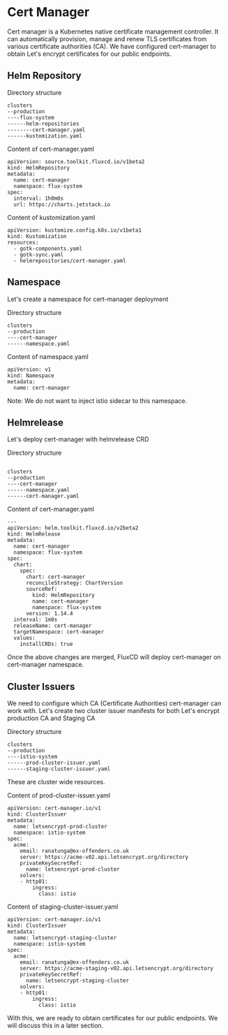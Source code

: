 # Cert Manager
Cert manager is a Kubernetes native certificate management controller. It can automatically provision, manage and renew TLS certificates from various certificate authorities (CA). We have configured cert-manager to obtain Let's encrypt certificates for our public endpoints. 

## Helm Repository

Directory structure
```
clusters
--production
----flux-system
------helm-repositories
--------cert-manager.yaml
------kustomization.yaml
```

Content of cert-manager.yaml

```
apiVersion: source.toolkit.fluxcd.io/v1beta2
kind: HelmRepository
metadata:
  name: cert-manager
  namespace: flux-system
spec:
  interval: 1h0m0s
  url: https://charts.jetstack.io

```
Content of kustomization.yaml
```
apiVersion: kustomize.config.k8s.io/v1beta1
kind: Kustomization
resources:
  - gotk-components.yaml
  - gotk-sync.yaml
  - helmrepositories/cert-manager.yaml
```

## Namespace

Let's create a namespace for cert-manager deployment

Directory structure
```
clusters
--production
----cert-manager
------namespace.yaml
```
Content of namespace.yaml
```
apiVersion: v1
kind: Namespace
metadata:
  name: cert-manager

```
Note: We do not want to inject istio sidecar to this namespace. 

## Helmrelease
Let's deploy cert-manager with helmrelease CRD

Directory structure
```

clusters
--production
----cert-manager
------namespace.yaml
------cert-manager.yaml
```

Content of cert-manager.yaml
```
---
apiVersion: helm.toolkit.fluxcd.io/v2beta2
kind: HelmRelease
metadata:
  name: cert-manager
  namespace: flux-system
spec:
  chart:
    spec:
      chart: cert-manager
      reconcileStrategy: ChartVersion
      sourceRef:
        kind: HelmRepository
        name: cert-manager
        namespace: flux-system
      version: 1.14.4
  interval: 1m0s
  releaseName: cert-manager
  targetNamespace: cert-manager
  values:
    installCRDs: true
```

Once the above changes are merged, FluxCD will deploy cert-manager on cert-manager namespace. 

## Cluster Issuers

We need to configure which CA (Certificate Authorities) cert-manager can work with. Let's create two cluster issuer manifests for both Let's encrypt production CA and Staging CA

Directory structure
```
clusters
--production
----istio-system
------prod-cluster-issuer.yaml
------staging-cluster-issuer.yaml
```

These are cluster wide resources. 

Content of prod-cluster-issuer.yaml
```
apiVersion: cert-manager.io/v1
kind: ClusterIssuer
metadata:
  name: letsencrypt-prod-cluster
  namespace: istio-system
spec:
  acme:
    email: ranatunga@ex-offenders.co.uk
    server: https://acme-v02.api.letsencrypt.org/directory
    privateKeySecretRef:
      name: letsencrypt-prod-cluster
    solvers:
    - http01:
        ingress:
          class: istio

```

Content of staging-cluster-issuer.yaml
```
apiVersion: cert-manager.io/v1
kind: ClusterIssuer
metadata:
  name: letsencrypt-staging-cluster
  namespace: istio-system
spec:
  acme:
    email: ranatunga@ex-offenders.co.uk
    server: https://acme-staging-v02.api.letsencrypt.org/directory
    privateKeySecretRef:
      name: letsencrypt-staging-cluster
    solvers:
    - http01:
        ingress:
          class: istio

```
With this, we are ready to obtain certificates for our public endpoints. We will discuss this in a later section. 
